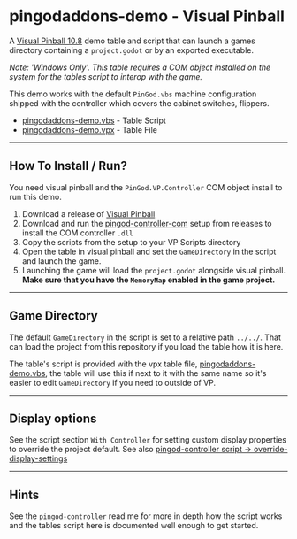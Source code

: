 # pingodaddons-demo - Visual Pinball
A [Visual Pinball 10.8](https://github.com/vpinball/vpinball) demo table and script that can launch a games directory containing a `project.godot` or by an exported executable.

*Note: 'Windows Only'. This table requires a COM object installed on the system for the tables script to interop with the game.*

This demo works with the default `PinGod.vbs` machine configuration shipped with the controller which covers the cabinet switches, flippers.


* [pingodaddons-demo.vbs](pingodaddons-demo.vbs) - Table Script
* [pingodaddons-demo.vpx](pingodaddons-demo.vpx) - Table File

---
## How To Install / Run?
You need visual pinball and the `PinGod.VP.Controller` COM object install to run this demo.
1. Download a release of [Visual Pinball](https://github.com/vpinball/vpinball/releases)
2. Download and run the [pingod-controller-com](https://github.com/FlippingFlips/pingod-controller-com) setup from releases to install the COM controller `.dll`
3. Copy the scripts from the setup to your VP Scripts directory
4. Open the table in visual pinball and set the `GameDirectory` in the script and launch the game.
5. Launching the game will load the `project.godot` alongside visual pinball. **Make sure that you have the `MemoryMap` enabled in the game project.**

---
## Game Directory
The default `GameDirectory` in the script is set to a relative path `../../`. That can load the project from this repository if you load the table how it is here. 

The table's script is provided with the vpx table file, [pingodaddons-demo.vbs](pingodaddons-demo.vbs), the table will use this if next to it with the same name so it's easier to edit `GameDirectory` if you need to outside of VP.

---
## Display options
See the script section `With Controller` for setting custom display properties to override the project default. See also [pingod-controller script -> override-display-settings](https://github.com/FlippingFlips/pingod-controller-com/tree/dev#override-display-settings)

---
## Hints
See the `pingod-controller` read me for more in depth how the script works and the tables script here is documented well enough to get started.

